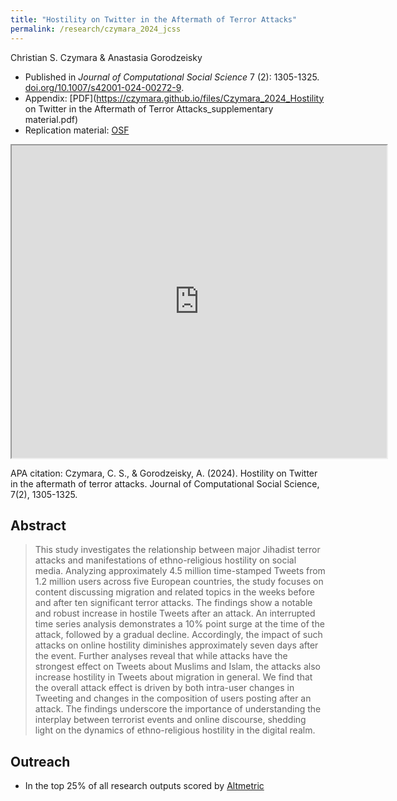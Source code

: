 ```yaml
---
title: "Hostility on Twitter in the Aftermath of Terror Attacks"
permalink: /research/czymara_2024_jcss
---
```

Christian S. Czymara & Anastasia Gorodzeisky

- Published in *Journal of Computational Social Science* 7 (2): 1305-1325. [doi.org/10.1007/s42001-024-00272-9](https://doi.org/10.1007/s42001-024-00272-9).
- Appendix: [PDF](https://czymara.github.io/files/Czymara_2024_Hostility on Twitter in the Aftermath of Terror Attacks_supplementary material.pdf)
- Replication material: [OSF](https://doi.org/10.17605/OSF.IO/ZDT5B)

<iframe src="https://czymara.github.io/files/Czymara_2024_Hostility on Twitter in the Aftermath of Terror Attacks.pdf" width="600" height="500"></iframe>

APA citation: Czymara, C. S., & Gorodzeisky, A. (2024). Hostility on Twitter in the aftermath of terror attacks. Journal of Computational Social Science, 7(2), 1305-1325.

Abstract
------
> This study investigates the relationship between major Jihadist terror attacks and manifestations of ethno-religious hostility on social media. Analyzing approximately 4.5 million time-stamped Tweets from 1.2 million users across five European countries, the study focuses on content discussing migration and related topics in the weeks before and after ten significant terror attacks. The findings show a notable and robust increase in hostile Tweets after an attack. An interrupted time series analysis demonstrates a 10% point surge at the time of the attack, followed by a gradual decline. Accordingly, the impact of such attacks on online hostility diminishes approximately seven days after the event. Further analyses reveal that while attacks have the strongest effect on Tweets about Muslims and Islam, the attacks also increase hostility in Tweets about migration in general. We find that the overall attack effect is driven by both intra-user changes in Tweeting and changes in the composition of users posting after an attack. The findings underscore the importance of understanding the interplay between terrorist events and online discourse, shedding light on the dynamics of ethno-religious hostility in the digital realm.

Outreach
------
- In the top 25% of all research outputs scored by [Altmetric](https://link.altmetric.com/details/164541374)
